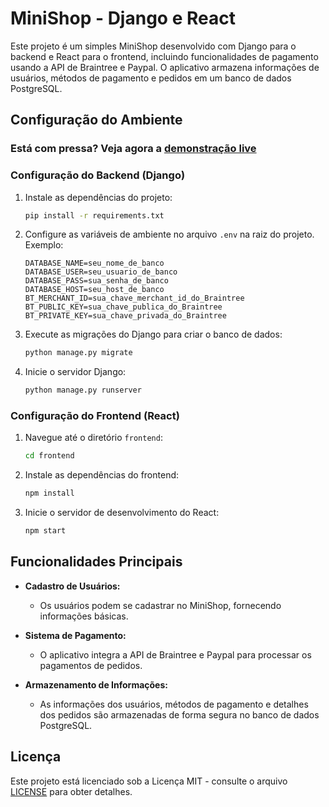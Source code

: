 # MiniShop - Django e React

Este projeto é um simples MiniShop desenvolvido com Django para o backend e React para o frontend, incluindo funcionalidades de pagamento usando a API de Braintree e Paypal. O aplicativo armazena informações de usuários, métodos de pagamento e pedidos em um banco de dados PostgreSQL.

## Configuração do Ambiente

### Está com pressa? Veja agora a [demonstração live](https://mini-shop-frontend.vercel.app/)

### Configuração do Backend (Django)

1. Instale as dependências do projeto:

    ```bash
    pip install -r requirements.txt
    ```

2. Configure as variáveis de ambiente no arquivo `.env` na raiz do projeto. Exemplo:

    ```env
    DATABASE_NAME=seu_nome_de_banco
    DATABASE_USER=seu_usuario_de_banco
    DATABASE_PASS=sua_senha_de_banco
    DATABASE_HOST=seu_host_de_banco
    BT_MERCHANT_ID=sua_chave_merchant_id_do_Braintree
    BT_PUBLIC_KEY=sua_chave_publica_do_Braintree
    BT_PRIVATE_KEY=sua_chave_privada_do_Braintree
    ```

3. Execute as migrações do Django para criar o banco de dados:

    ```bash
    python manage.py migrate
    ```

4. Inicie o servidor Django:

    ```bash
    python manage.py runserver
    ```

### Configuração do Frontend (React)

1. Navegue até o diretório `frontend`:

    ```bash
    cd frontend
    ```

2. Instale as dependências do frontend:

    ```bash
    npm install
    ```

3. Inicie o servidor de desenvolvimento do React:

    ```bash
    npm start
    ```

## Funcionalidades Principais

- **Cadastro de Usuários:**
  - Os usuários podem se cadastrar no MiniShop, fornecendo informações básicas.

- **Sistema de Pagamento:**
  - O aplicativo integra a API de Braintree e Paypal para processar os pagamentos de pedidos.

- **Armazenamento de Informações:**
  - As informações dos usuários, métodos de pagamento e detalhes dos pedidos são armazenadas de forma segura no banco de dados PostgreSQL.


## Licença

Este projeto está licenciado sob a Licença MIT - consulte o arquivo [LICENSE](LICENSE) para obter detalhes.

